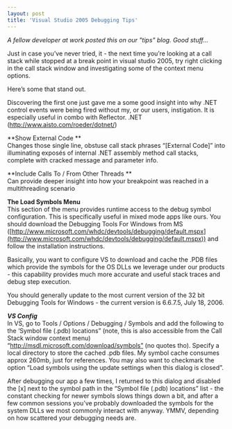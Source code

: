```yaml
---
layout: post
title: 'Visual Studio 2005 Debugging Tips'
---
```

_A fellow developer at work posted this on our "tips" blog. Good stuff..._

Just in case you’ve never tried, it - the next time you’re looking at a call stack while stopped at a break point in visual studio 2005, try right clicking in the call stack window and investigating some of the context menu options. 

Here’s some that stand out. 

Discovering the first one just gave me a some good insight into why .NET control events were being fired without my, or our users, instigation. It is especially useful in combo with Reflector. .NET (http://www.aisto.com/roeder/dotnet/) 

**Show External Code **  
Changes those single line, obstuse call stack phrases “[External Code]” into illuminating exposés of internal .NET assembly method call stacks, complete with cracked message and parameter info. 

**Include Calls To / From Other Threads **  
Can provide deeper insight into how your breakpoint was reached in a multithreading scenario 

**The Load Symbols Menu**  
This section of the menu provides runtime access to the debug symbol configuration. This is specifically useful in mixed mode apps like ours. You should download the Debugging Tools For Windows from MS ([http://www.microsoft.com/whdc/devtools/debugging/default.mspx](http://www.microsoft.com/whdc/devtools/debugging/default.mspx)) and follow the installation instructions. 

Basically, you want to configure VS to download and cache the .PDB files which provide the symbols for the OS DLLs we leverage under our products - this capability provides much more accurate and useful stack traces and debug step execution. 

You should generally update to the most current version of the 32 bit Debugging Tools for Windows - the current version is 6.6.7.5, July 18, 2006. 

_**VS Config**_  
In VS, go to Tools / Options / Debugging / Symbols and add the following to the ‘Symbol file (.pdb) locations” (note, this is also accessible from the Call Stack window context menu) “http://msdl.microsoft.com/download/symbols” (no quotes tho). Specify a local directory to store the cached .pdb files. My symbol cache consumes approx 260mb, just for references. You may also want to checkmark the option “Load symbols using the update settings when this dialog is closed”. 

After debugging our app a few times, I returned to this dialog and disabled the [x] next to the symbol path in the “Symbol file (.pdb) locations” list - the constant checking for newer symbols slows things down a bit, and after a few common sessions you’ve probably downloaded the symbols for the system DLLs we most commonly interact with anyway. YMMV, depending on how scattered your debugging needs are.

